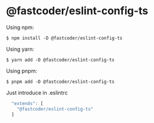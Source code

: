 # @fastcoder/eslint-config-ts



Using npm:

```shell
$ npm install -D @fastcoder/eslint-config-ts
```

Using yarn:

```shell
$ yarn add -D @fastcoder/eslint-config-ts
```

Using pnpm:

```shell
$ pnpm add -D @fastcoder/eslint-config-ts
```

Just introduce in  .eslintrc

```js
  "extends": [
    "@fastcoder/eslint-config-ts"
  ]
```


